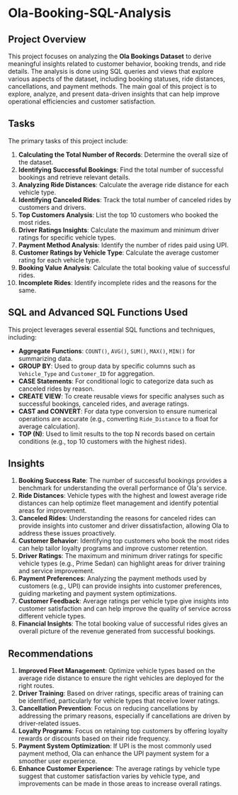 # Ola-Booking-SQL-Analysis
## Project Overview

This project focuses on analyzing the **Ola Bookings Dataset** to derive meaningful insights related to customer behavior, booking trends, and ride details. The analysis is done using SQL queries and views that explore various aspects of the dataset, including booking statuses, ride distances, cancellations, and payment methods. The main goal of this project is to explore, analyze, and present data-driven insights that can help improve operational efficiencies and customer satisfaction.

## Tasks

The primary tasks of this project include:

1. **Calculating the Total Number of Records**: Determine the overall size of the dataset.
2. **Identifying Successful Bookings**: Find the total number of successful bookings and retrieve relevant details.
3. **Analyzing Ride Distances**: Calculate the average ride distance for each vehicle type.
4. **Identifying Canceled Rides**: Track the total number of canceled rides by customers and drivers.
5. **Top Customers Analysis**: List the top 10 customers who booked the most rides.
6. **Driver Ratings Insights**: Calculate the maximum and minimum driver ratings for specific vehicle types.
7. **Payment Method Analysis**: Identify the number of rides paid using UPI.
8. **Customer Ratings by Vehicle Type**: Calculate the average customer rating for each vehicle type.
9. **Booking Value Analysis**: Calculate the total booking value of successful rides.
10. **Incomplete Rides**: Identify incomplete rides and the reasons for the same.

## SQL and Advanced SQL Functions Used

This project leverages several essential SQL functions and techniques, including:

- **Aggregate Functions**: `COUNT()`, `AVG()`, `SUM()`, `MAX()`, `MIN()` for summarizing data.
- **GROUP BY**: Used to group data by specific columns such as `Vehicle_Type` and `Customer_ID` for aggregation.
- **CASE Statements**: For conditional logic to categorize data such as canceled rides by reason.
- **CREATE VIEW**: To create reusable views for specific analyses such as successful bookings, canceled rides, and average ratings.
- **CAST and CONVERT**: For data type conversion to ensure numerical operations are accurate (e.g., converting `Ride_Distance` to a float for average calculation).
- **TOP (N)**: Used to limit results to the top N records based on certain conditions (e.g., top 10 customers with the highest rides).

## Insights

1. **Booking Success Rate**: The number of successful bookings provides a benchmark for understanding the overall performance of Ola's service.
2. **Ride Distances**: Vehicle types with the highest and lowest average ride distances can help optimize fleet management and identify potential areas for improvement.
3. **Canceled Rides**: Understanding the reasons for canceled rides can provide insights into customer and driver dissatisfaction, allowing Ola to address these issues proactively.
4. **Customer Behavior**: Identifying top customers who book the most rides can help tailor loyalty programs and improve customer retention.
5. **Driver Ratings**: The maximum and minimum driver ratings for specific vehicle types (e.g., Prime Sedan) can highlight areas for driver training and service improvement.
6. **Payment Preferences**: Analyzing the payment methods used by customers (e.g., UPI) can provide insights into customer preferences, guiding marketing and payment system optimizations.
7. **Customer Feedback**: Average ratings per vehicle type give insights into customer satisfaction and can help improve the quality of service across different vehicle types.
8. **Financial Insights**: The total booking value of successful rides gives an overall picture of the revenue generated from successful bookings.

## Recommendations

1. **Improved Fleet Management**: Optimize vehicle types based on the average ride distance to ensure the right vehicles are deployed for the right routes.
2. **Driver Training**: Based on driver ratings, specific areas of training can be identified, particularly for vehicle types that receive lower ratings.
3. **Cancellation Prevention**: Focus on reducing cancellations by addressing the primary reasons, especially if cancellations are driven by driver-related issues.
4. **Loyalty Programs**: Focus on retaining top customers by offering loyalty rewards or discounts based on their ride frequency.
5. **Payment System Optimization**: If UPI is the most commonly used payment method, Ola can enhance the UPI payment system for a smoother user experience.
6. **Enhance Customer Experience**: The average ratings by vehicle type suggest that customer satisfaction varies by vehicle type, and improvements can be made in those areas to increase overall ratings.
